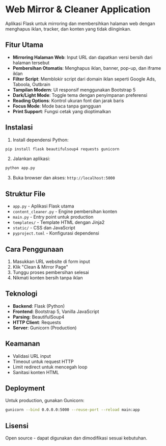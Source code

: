 # Web Mirror & Cleaner Application

Aplikasi Flask untuk mirroring dan membersihkan halaman web dengan menghapus iklan, tracker, dan konten yang tidak diinginkan.

## Fitur Utama

- **Mirroring Halaman Web**: Input URL dan dapatkan versi bersih dari halaman tersebut
- **Pembersihan Otomatis**: Menghapus iklan, banner, pop-up, dan iframe iklan
- **Filter Script**: Memblokir script dari domain iklan seperti Google Ads, Taboola, Outbrain
- **Tampilan Modern**: UI responsif menggunakan Bootstrap 5
- **Dark/Light Mode**: Toggle tema dengan penyimpanan preferensi
- **Reading Options**: Kontrol ukuran font dan jarak baris
- **Focus Mode**: Mode baca tanpa gangguan
- **Print Support**: Fungsi cetak yang dioptimalkan

## Instalasi

1. Install dependensi Python:
```bash
pip install flask beautifulsoup4 requests gunicorn
```

2. Jalankan aplikasi:
```bash
python app.py
```

3. Buka browser dan akses: `http://localhost:5000`

## Struktur File

- `app.py` - Aplikasi Flask utama
- `content_cleaner.py` - Engine pembersihan konten
- `main.py` - Entry point untuk production
- `templates/` - Template HTML dengan Jinja2
- `static/` - CSS dan JavaScript
- `pyproject.toml` - Konfigurasi dependensi

## Cara Penggunaan

1. Masukkan URL website di form input
2. Klik "Clean & Mirror Page"
3. Tunggu proses pembersihan selesai
4. Nikmati konten bersih tanpa iklan

## Teknologi

- **Backend**: Flask (Python)
- **Frontend**: Bootstrap 5, Vanilla JavaScript
- **Parsing**: BeautifulSoup4
- **HTTP Client**: Requests
- **Server**: Gunicorn (Production)

## Keamanan

- Validasi URL input
- Timeout untuk request HTTP
- Limit redirect untuk mencegah loop
- Sanitasi konten HTML

## Deployment

Untuk production, gunakan Gunicorn:
```bash
gunicorn --bind 0.0.0.0:5000 --reuse-port --reload main:app
```

## Lisensi

Open source - dapat digunakan dan dimodifikasi sesuai kebutuhan.
